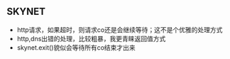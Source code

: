 SKYNET
------

* http请求，如果超时，则请求co还是会继续等待；这不是个优雅的处理方式
* http,dns出错的处理，比较粗暴，我更青睐返回值方式
* skynet.exit()貌似会等待所有co结束才出来